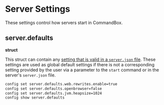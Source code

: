 # Server Settings

These settings control how servers start in CommandBox.

## server.defaults

**struct**

This struct can contain any [setting that is valid in a `server.json` file](../embedded-server/server.json/). These settings are used as global default settings if there is not a corresponding setting provided by the user via a parameter to the `start` command or in the server's `server.json` file.

```bash
config set server.defaults.web.rewrites.enable=true
config set server.defaults.openbrowser=false
config set server.defaults.jvm.heapsize=1024
config show server.defaults
```
